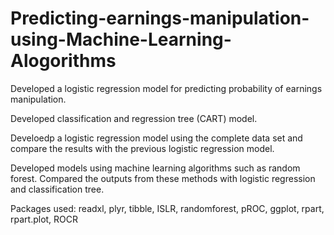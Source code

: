 # Predicting-earnings-manipulation-using-Machine-Learning-Alogorithms
Developed a logistic regression model for predicting probability of earnings manipulation.

Developed classification and regression tree (CART) model. 

Develoedp a logistic regression model using the complete data set and compare the results with the previous logistic regression model.

Developed models using machine learning algorithms such as random forest. Compared the outputs from these methods with logistic regression and classification tree. 

Packages used: readxl, plyr, tibble, ISLR, randomforest, pROC, ggplot, rpart, rpart.plot, ROCR
